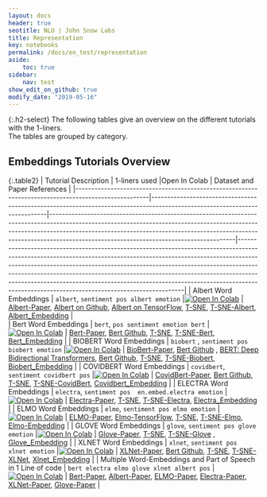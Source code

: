 ```yaml
---
layout: docs
header: true
seotitle: NLU | John Snow Labs
title: Representation
key: notebooks
permalink: /docs/en_test/representation
aside:
    toc: true
sidebar:
    nav: test
show_edit_on_github: true
modify_date: "2019-05-16"
---
```


<div class="main-docs" markdown="1"><div class="h3-box" markdown="1">

{:.h2-select}
The following tables give an overview on the different tutorials with the 1-liners.                    
The tables are grouped
by category. 

</div><div class="h3-box" markdown="1">

## Embeddings Tutorials Overview

{:.table2}
|          Tutorial Description                                                                       |   1-liners used                                                                                                         |Open In Colab                                                                                                                                                                                                                                                                                       | Dataset and Paper References                                                                                                                                                                                                                                                                                                                                                                                                                                      |
|-----------------------------------------------------------------------------------------------------|---------------------------------------------------------------------------------------------------------------------------|----------------------------------------------------------------------------------------------------------------------------------------------------------------------------------------------------------------------------------------------------------------------------------------------------|-------------------------------------------------------------------------------------------------------------------------------------------------------------------------------------------------------------------------------------------------------------------------------------------------------------------------------------------------------------------------------------------------------------------------------------------------------------------|
| Albert Word Embeddings                                                                      | `albert`, `sentiment pos albert emotion`                                                                                  |[![Open In Colab](https://colab.research.google.com/assets/colab-badge.svg)](https://colab.research.google.com/github/JohnSnowLabs/nlu/blob/master/examples/colab/component_examples/word_embeddings/NLU_ALBERT_word_embeddings_and_t-SNE_visualization_example.ipynb)                              | [Albert-Paper](https://arxiv.org/pdf/1909.11942.pdf),  [Albert on Github](https://github.com/google-research/ALBERT), [Albert on TensorFlow](https://tfhub.dev/s?q=albert), [T-SNE](https://www.jmlr.org/papers/volume9/vandermaaten08a/vandermaaten08a.pdf?fbclid=IwA), [T-SNE-Albert](https://medium.com/spark-nlp/1-line-to-albert-word-embeddings-with-nlu-in-python-1691bc048ed1), [Albert_Embedding](https://nlp.johnsnowlabs.com/2021/06/23/albert_base_uncased_en.html)                                                                            |                                            
| Bert Word Embeddings                                                                        | `bert`, `pos sentiment emotion bert`                                                                                      |[![Open In Colab](https://colab.research.google.com/assets/colab-badge.svg)](https://colab.research.google.com/github/JohnSnowLabs/nlu/blob/master/examples/colab/component_examples/word_embeddings/NLU_BERT_word_embeddings_and_t-SNE_visualization_example.ipynb)                                | [Bert-Paper](https://arxiv.org/abs/1810.04805), [Bert Github](https://github.com/google-research/bert), [T-SNE](https://www.jmlr.org/papers/volume9/vandermaaten08a/vandermaaten08a.pdf?fbclid=IwA), [T-SNE-Bert](https://medium.com/spark-nlp/1-line-to-bert-word-embeddings-with-nlu-f50d2b08cddc), [Bert_Embedding](https://nlp.johnsnowlabs.com/2020/08/25/sent_small_bert_L2_128.html)                                                                                                                                                              |
| BIOBERT Word Embeddings                                                                     | `biobert` , `sentiment pos biobert emotion`                                                                               |[![Open In Colab](https://colab.research.google.com/assets/colab-badge.svg)](https://colab.research.google.com/github/JohnSnowLabs/nlu/blob/master/examples/colab/component_examples/word_embeddings/NLU_BIOBERT_word_embeddings_and_t-SNE_visualization_example.ipynb)                             | [BioBert-Paper](https://arxiv.org/abs/1901.08746), [Bert Github](https://github.com/google-research/bert) , [BERT: Deep Bidirectional Transformers](https://arxiv.org/abs/1810.04805), [Bert Github](https://github.com/google-research/bert), [T-SNE](https://www.jmlr.org/papers/volume9/vandermaaten08a/vandermaaten08a.pdf?fbclid=IwA), [T-SNE-Biobert](https://medium.com/spark-nlp/1-line-to-biobert-word-embeddings-with-nlu-in-python-7224ab52e131), [Biobert_Embedding](https://nlp.johnsnowlabs.com/2020/08/25/biobert_pubmed_base_cased.html)       |
| COVIDBERT Word Embeddings                                                                   | `covidbert`, `sentiment covidbert pos`                                                                                    |[![Open In Colab](https://colab.research.google.com/assets/colab-badge.svg)](https://colab.research.google.com/github/JohnSnowLabs/nlu/blob/master/examples/colab/component_examples/word_embeddings/NLU_COVIDBERT_word_embeddings_and_t-SNE_visualization_example.ipynb)                           | [CovidBert-Paper](https://journals.flvc.org/FLAIRS/article/view/128488), [Bert Github](https://github.com/google-research/bert), [T-SNE](https://www.jmlr.org/papers/volume9/vandermaaten08a/vandermaaten08a.pdf?fbclid=IwA), [T-SNE-CovidBert](https://medium.com/spark-nlp/1-line-to-covidbert-word-embeddings-with-nlu-in-python-e67396da2f78), [Covidbert_Embedding](https://nlp.johnsnowlabs.com/2020/08/27/covidbert_large_uncased.html)                                                                                                                 |
| ELECTRA Word Embeddings                                                                     | `electra`, `sentiment pos  en.embed.electra emotion`                                                                      |[![Open In Colab](https://colab.research.google.com/assets/colab-badge.svg)](https://colab.research.google.com/github/JohnSnowLabs/nlu/blob/master/examples/colab/component_examples/word_embeddings/NLU_ELECTRA_word_embeddings_and_t-SNE_visualization_example.ipynb)                             | [Electra-Paper](https://arxiv.org/abs/2003.10555), [T-SNE](https://www.jmlr.org/papers/volume9/vandermaaten08a/vandermaaten08a.pdf?fbclid=IwA), [T-SNE-Electra](https://medium.com/spark-nlp/1-line-to-electra-word-embeddings-with-nlu-in-python-25f749bf3e92), [Electra_Embedding](https://nlp.johnsnowlabs.com/2020/08/27/electra_small_uncased.html)                                                                                                                                                                                                   |
| ELMO Word Embeddings                                                                        | `elmo`, `sentiment pos elmo emotion`                                                                                      |[![Open In Colab](https://colab.research.google.com/assets/colab-badge.svg)](https://colab.research.google.com/github/JohnSnowLabs/nlu/blob/master/examples/colab/component_examples/word_embeddings/NLU_ELMo_word_embeddings_and_t-SNE_visualization_example.ipynb)                                | [ELMO-Paper](https://arxiv.org/abs/1802.05365), [Elmo-TensorFlow](https://github.com/google-research/bert), [T-SNE](https://www.jmlr.org/papers/volume9/vandermaaten08a/vandermaaten08a.pdf?fbclid=IwA), [T-SNE-Elmo](https://medium.com/spark-nlp/1-python-line-for-elmo-word-embeddings-with-john-snow-labs-nlu-628e9b924a3), [Elmo-Embedding](https://nlp.johnsnowlabs.com/2020/01/31/elmo.html)                                                                                                                                    |
| GLOVE Word Embeddings                                                                       | `glove`, `sentiment pos glove emotion`                                                                                    |[![Open In Colab](https://colab.research.google.com/assets/colab-badge.svg)](https://colab.research.google.com/github/JohnSnowLabs/nlu/blob/master/examples/colab/component_examples/word_embeddings/NLU_GLOVE_word_embeddings_and_t-SNE_visualization_example.ipynb)                               | [Glove-Paper](https://nlp.stanford.edu/pubs/glove.pdf), [T-SNE](https://www.jmlr.org/papers/volume9/vandermaaten08a/vandermaaten08a.pdf?fbclid=IwA), [T-SNE-Glove](https://medium.com/spark-nlp/1-line-to-glove-word-embeddings-with-nlu-in-python-baed152fff4d) , [Glove_Embedding](https://nlp.johnsnowlabs.com/2020/01/22/glove_100d.html)                                                                                                                                                                                                 |
| XLNET Word Embeddings                                                                       | `xlnet`, `sentiment pos  xlnet emotion`                                                                                   |[![Open In Colab](https://colab.research.google.com/assets/colab-badge.svg)](https://colab.research.google.com/github/JohnSnowLabs/nlu/blob/master/examples/colab/component_examples/word_embeddings/NLU_XLNET_word_embeddings_and_t-SNE_visualization_example.ipynb)                               | [XLNet-Paper](https://arxiv.org/abs/1906.08237),  [Bert Github](https://github.com/zihangdai/xlnet), [T-SNE](https://www.jmlr.org/papers/volume9/vandermaaten08a/vandermaaten08a.pdf?fbclid=IwA), [T-SNE-XLNet](https://medium.com/spark-nlp/1-line-to-xlnet-word-embeddings-with-nlu-in-python-5efc57d7ac79), [Xlnet_Embedding](https://nlp.johnsnowlabs.com/2021/07/07/xlnet_base_cased_en.html)                                                                                                                                                 |
| Multiple Word-Embeddings and Part of Speech in 1 Line of code                                       | `bert electra elmo glove xlnet albert pos`                                                                                |[![Open In Colab](https://colab.research.google.com/assets/colab-badge.svg)](https://colab.research.google.com/github/JohnSnowLabs/nlu/blob/master/examples/colab/component_examples/word_embeddings/NLU_multiple_word_embeddings_and_t-SNE_visualization_example.ipynb)                            | [Bert-Paper](https://arxiv.org/pdf/1810.04805.pdf), [Albert-Paper](https://openreview.net/forum?id=H1eA7AEtvS), [ELMO-Paper](https://arxiv.org/abs/1802.05365), [Electra-Paper](https://arxiv.org/abs/2003.10555), [XLNet-Paper](https://arxiv.org/pdf/1906.08237.pdf), [Glove-Paper](https://nlp.stanford.edu/pubs/glove.pdf)                                                                                                                                    |

</div></div>